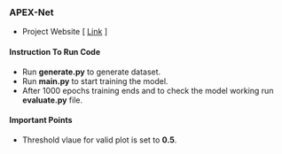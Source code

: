 ### APEX-Net
* Project Website  [ [Link](https://sites.google.com/view/apexnetpaper) ]

#### Instruction To Run Code
* Run **generate.py** to generate dataset.
* Run **main.py** to start training the model.
* After 1000 epochs training ends and to check the model working run **evaluate.py** file.

#### Important Points
* Threshold vlaue for valid plot is set to **0.5**.
